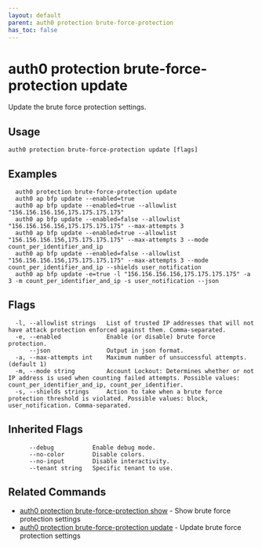 ```yaml
---
layout: default
parent: auth0 protection brute-force-protection
has_toc: false
---
```

# auth0 protection brute-force-protection update

Update the brute force protection settings.

## Usage
```
auth0 protection brute-force-protection update [flags]
```

## Examples

```
  auth0 protection brute-force-protection update
  auth0 ap bfp update --enabled=true
  auth0 ap bfp update --enabled=true --allowlist "156.156.156.156,175.175.175.175"
  auth0 ap bfp update --enabled=false --allowlist "156.156.156.156,175.175.175.175" --max-attempts 3
  auth0 ap bfp update --enabled=true --allowlist "156.156.156.156,175.175.175.175" --max-attempts 3 --mode count_per_identifier_and_ip
  auth0 ap bfp update --enabled=false --allowlist "156.156.156.156,175.175.175.175" --max-attempts 3 --mode count_per_identifier_and_ip --shields user_notification 
  auth0 ap bfp update -e=true -l "156.156.156.156,175.175.175.175" -a 3 -m count_per_identifier_and_ip -s user_notification --json
```


## Flags

```
  -l, --allowlist strings   List of trusted IP addresses that will not have attack protection enforced against them. Comma-separated.
  -e, --enabled             Enable (or disable) brute force protection.
      --json                Output in json format.
  -a, --max-attempts int    Maximum number of unsuccessful attempts. (default 1)
  -m, --mode string         Account Lockout: Determines whether or not IP address is used when counting failed attempts. Possible values: count_per_identifier_and_ip, count_per_identifier.
  -s, --shields strings     Action to take when a brute force protection threshold is violated. Possible values: block, user_notification. Comma-separated.
```


## Inherited Flags

```
      --debug           Enable debug mode.
      --no-color        Disable colors.
      --no-input        Disable interactivity.
      --tenant string   Specific tenant to use.
```


## Related Commands

- [auth0 protection brute-force-protection show](auth0_protection_brute-force-protection_show.md) - Show brute force protection settings
- [auth0 protection brute-force-protection update](auth0_protection_brute-force-protection_update.md) - Update brute force protection settings


